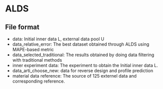 # ALDS

## File format
- data: Initial inner data L, external data pool U
- data_relative_error: The best dataset obtained through ALDS using MAPE-based metric
- data_selected_traditional: The results obtained by doing data filtering with traditional methods
- inner experiment data: The experiment to obtain the Initial inner data L.
- data_arti_choose_new: data for reverse design and profile prediction
- material data reference: The source of 125 externel data and corresponding reference.

